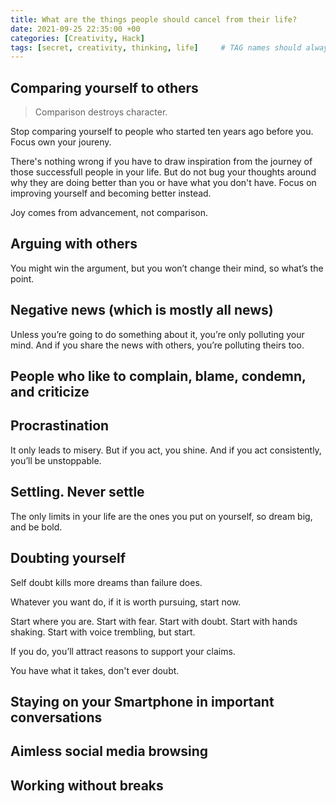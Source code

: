 ```yaml
---
title: What are the things people should cancel from their life?
date: 2021-09-25 22:35:00 +00
categories: [Creativity, Hack]
tags: [secret, creativity, thinking, life]     # TAG names should always be lowercase
---
```


## Comparing yourself to others

> Comparison destroys character.

Stop comparing yourself to people who started ten years ago before you. Focus own your joureny.

There's nothing wrong if you have to draw inspiration from the journey of those successfull people in your life. But do not bug your thoughts around why they are doing better than you or have what you don't have. Focus on improving yourself and becoming better instead.

Joy comes from advancement, not comparison.

## Arguing with others



You might win the argument, but you won’t change their mind, so what’s the point.

## Negative news (which is mostly all news)

Unless you’re going to do something about it, you’re only polluting your mind. And if you share the news with others, you’re polluting theirs too.

## People who like to complain, blame, condemn, and criticize

## Procrastination

It only leads to misery. But if you act, you shine. And if you act consistently, you’ll be unstoppable.

## Settling. Never settle

The only limits in your life are the ones you put on yourself, so dream big, and be bold.

## Doubting yourself

Self doubt kills more dreams than failure does.

Whatever you want do, if it is worth pursuing, start now.

Start where you are. Start with fear. Start with doubt. Start with hands shaking. Start with voice trembling, but start.

If you do, you’ll attract reasons to support your claims.

You have what it takes, don't ever doubt.


## Staying on your Smartphone in important conversations

## Aimless social media browsing

## Working without breaks
